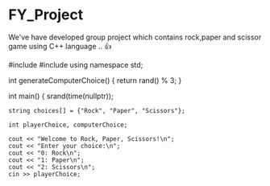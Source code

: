 # FY_Project
We've have developed group project which contains rock,paper and scissor game using C++ language .. 👍

#include <iostream>
#include <ctime>
using namespace std;

int generateComputerChoice() {
    return rand() % 3; 
}

int main() {
    srand(time(nullptr));
    
    string choices[] = {"Rock", "Paper", "Scissors"};

    int playerChoice, computerChoice;

    cout << "Welcome to Rock, Paper, Scissors!\n";
    cout << "Enter your choice:\n";
    cout << "0: Rock\n";
    cout << "1: Paper\n";
    cout << "2: Scissors\n";
    cin >> playerChoice;






